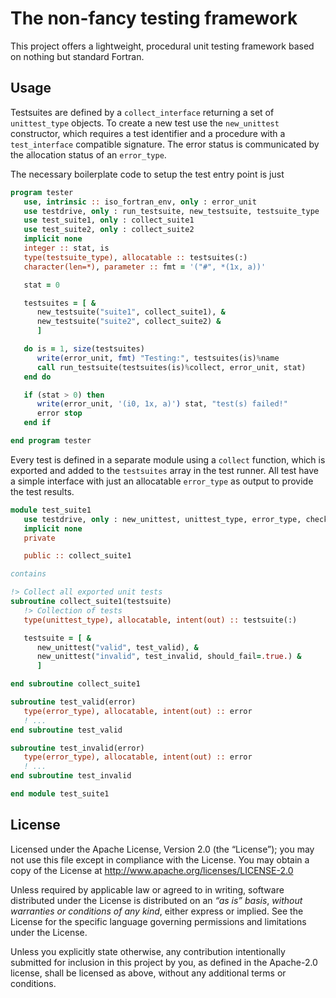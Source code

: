# The non-fancy testing framework

This project offers a lightweight, procedural unit testing framework
based on nothing but standard Fortran.


## Usage

Testsuites are defined by a ``collect_interface`` returning a set of
``unittest_type`` objects. To create a new test use the ``new_unittest``
constructor, which requires a test identifier and a procedure with a
``test_interface`` compatible signature. The error status is communicated
by the allocation status of an ``error_type``.

The necessary boilerplate code to setup the test entry point is just

```fortran
program tester
   use, intrinsic :: iso_fortran_env, only : error_unit
   use testdrive, only : run_testsuite, new_testsuite, testsuite_type
   use test_suite1, only : collect_suite1
   use test_suite2, only : collect_suite2
   implicit none
   integer :: stat, is
   type(testsuite_type), allocatable :: testsuites(:)
   character(len=*), parameter :: fmt = '("#", *(1x, a))'

   stat = 0

   testsuites = [ &
      new_testsuite("suite1", collect_suite1), &
      new_testsuite("suite2", collect_suite2) &
      ]

   do is = 1, size(testsuites)
      write(error_unit, fmt) "Testing:", testsuites(is)%name
      call run_testsuite(testsuites(is)%collect, error_unit, stat)
   end do

   if (stat > 0) then
      write(error_unit, '(i0, 1x, a)') stat, "test(s) failed!"
      error stop
   end if

end program tester
```

Every test is defined in a separate module using a ``collect`` function, which
is exported and added to the ``testsuites`` array in the test runner.
All test have a simple interface with just an allocatable ``error_type`` as
output to provide the test results.

```fortran
module test_suite1
   use testdrive, only : new_unittest, unittest_type, error_type, check
   implicit none
   private

   public :: collect_suite1

contains

!> Collect all exported unit tests
subroutine collect_suite1(testsuite)
   !> Collection of tests
   type(unittest_type), allocatable, intent(out) :: testsuite(:)

   testsuite = [ &
      new_unittest("valid", test_valid), &
      new_unittest("invalid", test_invalid, should_fail=.true.) &
      ]

end subroutine collect_suite1

subroutine test_valid(error)
   type(error_type), allocatable, intent(out) :: error
   ! ...
end subroutine test_valid

subroutine test_invalid(error)
   type(error_type), allocatable, intent(out) :: error
   ! ...
end subroutine test_invalid

end module test_suite1
```


## License

Licensed under the Apache License, Version 2.0 (the “License”);
you may not use this file except in compliance with the License.
You may obtain a copy of the License at
http://www.apache.org/licenses/LICENSE-2.0

Unless required by applicable law or agreed to in writing, software
distributed under the License is distributed on an *“as is” basis*,
*without warranties or conditions of any kind*, either express or implied.
See the License for the specific language governing permissions and
limitations under the License.

Unless you explicitly state otherwise, any contribution intentionally
submitted for inclusion in this project by you, as defined in the
Apache-2.0 license, shall be licensed as above, without any additional
terms or conditions.
